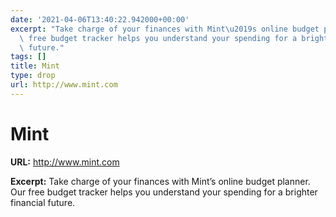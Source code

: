 ```yaml
---
date: '2021-04-06T13:40:22.942000+00:00'
excerpt: "Take charge of your finances with Mint\u2019s online budget planner. Our\
  \ free budget tracker helps you understand your spending for a brighter financial\
  \ future."
tags: []
title: Mint
type: drop
url: http://www.mint.com
---
```


# Mint

**URL:** http://www.mint.com

**Excerpt:** Take charge of your finances with Mint’s online budget planner. Our free budget tracker helps you understand your spending for a brighter financial future.
